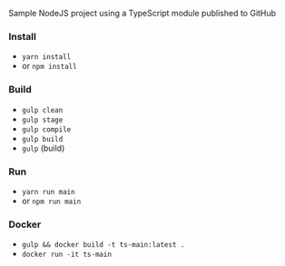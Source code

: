 Sample NodeJS project using a TypeScript module published to GitHub

### Install
* `yarn install` 
* or `npm install`

### Build
* `gulp clean`
* `gulp stage`
* `gulp compile`
* `gulp build`
* `gulp` (build)

### Run
* `yarn run main`
* or `npm run main`

### Docker
* `gulp && docker build -t ts-main:latest .`
* `docker run -it ts-main`